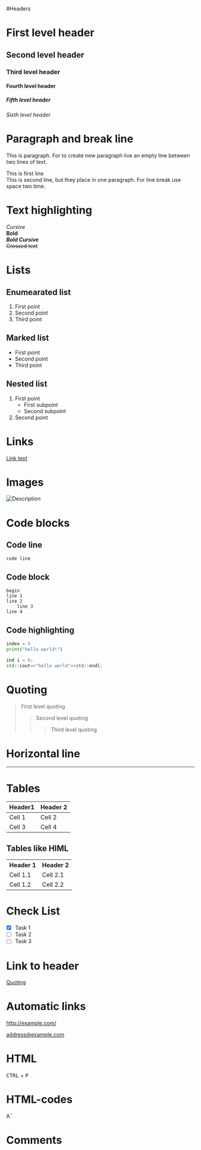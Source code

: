 #Headers

# First level header
## Second level header
### Third level header
#### Fourth level header
##### Fifth level header
###### Sixth level header

# Paragraph and break line

This is paragraph. For to create new paragraph live an empty line between two lines of text.

This is first line  
This is second line, but they place in one paragraph. For line break use space two time.

# Text highlighting

*Cursive*  
**Bold**  
***Bold Cursive***  
~~Crossed text~~

# Lists

## Enumearated list

1. First point
2. Second point
3. Third point

## Marked list

- First point
- Second point
- Third point

## Nested list

1. First point
    - First subpoint
    - Second subpoint
2. Second point

# Links

[Link text](https://www.example.com)

# Images

![Description](https://www.phs-holod.ru/img/items/obekt/cd/CD1.gif)

# Code blocks

## Code line

`code line`

## Code block

```
begin  
line 1  
line 2  
    line 3  
line 4  
```

## Code highlighting
```python
index = 0
print("hello world!")
```

```c++
ind i = 0;
std::cout<<"hello world"<<std::endl;
```
# Quoting

> First level quoting
>> Second level quoting
>>> Third level quoting

# Horizontal line

---

# Tables

 | Header1 | Header 2 |
 | ------- | -------- |
 | Cell 1  | Cell 2  |
 | Cell 3  | Cell 4  |

## Tables like HIML

<table>
    <tr>
        <th>Header 1</th>
        <th>Header 2</th>
    </tr>
    <tr>
        <td>Cell 1.1</td>
        <td>Cell 2.1</td>
    </tr>
    <tr>
        <td>Cell 1.2</td>
        <td>Cell 2.2</td>
    </tr>
</table>

# Check List

 - [x] Task 1
 - [ ] Task 2
 - [ ] Task 3

# Link to header

[Quoting](#quoting)

# Automatic links

<http://example.com/>

<address@example.com>

# HTML

<kbd>CTRL</kbd> + <kbd>P<kbd>

# HTML-codes

A&macr;

# Comments

[//]: # (This is comment. Not seen)

